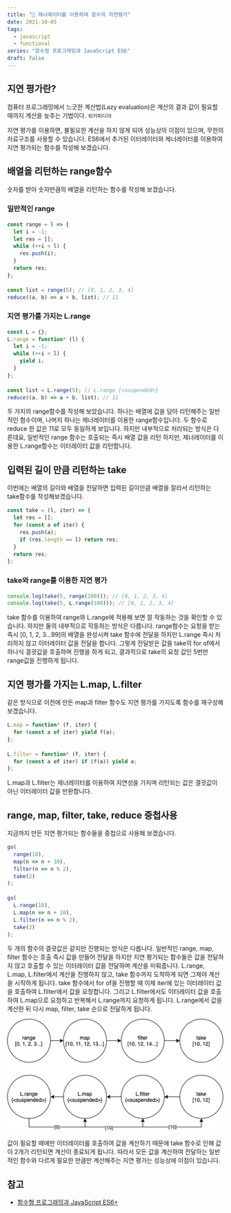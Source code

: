 ```yaml
---
title: "👀 제너레이터를 이용하여 함수의 지연평가"
date: 2021-10-05
tags:
  - javascript
  - functional
series: "함수형 프로그래밍과 JavaScript ES6"
draft: false
---
```


## 지연 평가란?

컴퓨터 프로그래밍에서 느긋한 계산법(Lazy evaluation)은 계산의 결과 값이 필요할 때까지 계산을 늦추는 기법이다. `위키피디아`

지연 평가를 이용하면, 불필요한 계산을 하지 않게 되어 성능상의 이점이 있으며, 무한의 자료구조를 사용할 수 있습니다. ES6에서 추가된 이터레이터와 제너레이터를 이용하여 지연 평가되는 함수를 작성해 보겠습니다.

## 배열을 리턴하는 range함수

숫자를 받아 숫자만큼의 배열을 리턴하는 함수를 작성해 보겠습니다.

### 일반적인 range

```jsx
const range = l => {
  let i = -1;
  let res = [];
  while (++i < l) {
    res.push(i);
  }
  return res;
};

const list = range(5); // [0, 1, 2, 3, 4]
reduce((a, b) => a + b, list); // 11
```

### 지연 평가를 가지는 L.range

```jsx
const L = {};
L.range = function* (l) {
  let i = -1;
  while (++i < l) {
    yield i;
  }
};

const list = L.range(5); // L.range {<suspended>}
reduce((a, b) => a + b, list); // 11
```

두 가지의 range함수를 작성해 보았습니다. 하나는 배열에 값을 담아 리턴해주는 일반적인 함수이며, 나머지 하나는 제너레이터를 이용한 range함수입니다. 두 함수로 reduce 한 값은 11로 모두 동일하게 보입니다. 하지만 내부적으로 처리되는 방식은 다른데요, 일반적인 range 함수는 호출되는 즉시 배열 값을 리턴 하지만, 제너레이터를 이용한 L.range함수는 이터레이터 값을 리턴합니다.

## 입력된 길이 만큼 리턴하는 take

이번에는 배열의 길이와 배열을 전달하면 입력된 길이만큼 배열을 잘라서 리턴하는 take함수를 작성해보겠습니다.

```jsx
const take = (l, iter) => {
  let res = [];
  for (const a of iter) {
    res.push(a);
    if (res.length == l) return res;
  }
  return res;
};
```

### take와 range를 이용한 지연 평가

```jsx
console.log(take(5, range(100))); // [0, 1, 2, 3, 4]
console.log(take(5, L.range(100))); // [0, 1, 2, 3, 4]
```

take 함수를 이용하여 range와 L.range에 적용해 보면 잘 작동하는 것을 확인할 수 있습니다.
하지만 둘의 내부적으로 작동하는 방식은 다릅니다. range함수는 요청을 받는 즉시 [0, 1, 2, 3…99]의 배열을 완성시켜 take 함수에 전달을 하지만 L.range 즉시 처리하지 않고 이터레이터 값을 전달을 합니다. 그렇게 전달받은 값을 take의 for of에서 하나식 결괏값을 호출하며 진행을 하게 되고, 결과적으로 take의 요청 값인 5번만 range값을 진행하게 됩니다.

## 지연 평가를 가지는 L.map, L.filter

같은 방식으로 이전에 만든 map과 filter 함수도 지연 평가를 가지도록 함수를 재구성해보겠습니다.

```jsx
L.map = function* (f, iter) {
  for (const a of iter) yield f(a);
};

L.filter = function* (f, iter) {
  for (const a of iter) if (f(a)) yield a;
};
```

L.map과 L.filter는 제너레이터를 이용하여 지연성을 가지며 리턴되는 값은 결괏값이 아닌 이터레이터 값을 반환합니다.

## range, map, filter, take, reduce 중첩사용

지금까지 만든 지연 평가되는 함수들을 중첩으로 사용해 보겠습니다.

```jsx
go(
  range(10),
  map(n => n + 10),
  filter(n => n % 2),
  take(2)
);

go(
  L.range(10),
  L.map(n => n + 10),
  L.filter(n => n % 2),
  take(2)
);
```

두 개의 함수의 결괏값은 같지만 진행되는 방식은 다릅니다. 일반적인 range, map, filter 함수는 호출 즉시 값을 만들어 전달을 하지만 지연 평가되는 함수들은 값을 전달하지 않고 호출할 수 있는 이터레이터 값을 전달하며 계산을 미뤄줍니다.
L.range, L.map, L.filter에서 계산을 진행하지 않고, take 함수까지 도착하게 되면 그제야 계산을 시작하게 됩니다. take 함수에서 for of을 진행할 때 이제 iter에 있는 이터레이터 값을 호출하여 L.filter에서 값을 요청합니다. 그리고 L.filter에서도 이터레이터 값을 호출하여 L.map으로 요청하고 반복해서 L.range까지 요청하게 됩니다. L.range에서 값을 계산한 뒤 다시 map, filter, take 순으로 전달하게 됩니다.

![](01.png)

값이 필요할 때에만 이터레이터를 호출하여 값을 계산하기 때문에 take 함수로 인해 값이 2개가 리턴되면 계산이 종료되게 됩니다. 따라서 모든 값을 계산하여 전달하는 일반적인 함수와 다르게 필요한 만큼만 계산해주는 지연 평가는 성능상에 이점이 있습니다.

## 참고

- [함수형 프로그래밍과 JavaScript ES6+](https://www.inflearn.com/course/functional-es6)
